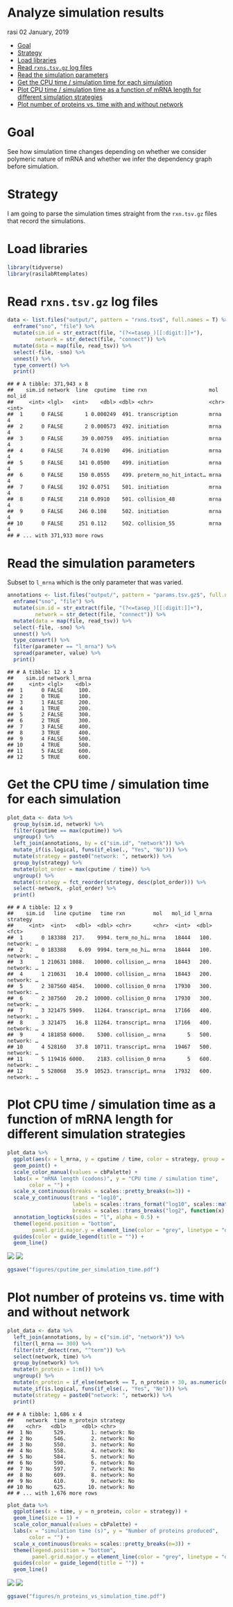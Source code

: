 Analyze simulation results
================
rasi
02 January, 2019

-   [Goal](#goal)
-   [Strategy](#strategy)
-   [Load libraries](#load-libraries)
-   [Read `rxns.tsv.gz` log files](#read-rxns.tsv.gz-log-files)
-   [Read the simulation parameters](#read-the-simulation-parameters)
-   [Get the CPU time / simulation time for each simulation](#get-the-cpu-time-simulation-time-for-each-simulation)
-   [Plot CPU time / simulation time as a function of mRNA length for different simulation strategies](#plot-cpu-time-simulation-time-as-a-function-of-mrna-length-for-different-simulation-strategies)
-   [Plot number of proteins vs. time with and without network](#plot-number-of-proteins-vs.-time-with-and-without-network)

Goal
====

See how simulation time changes depending on whether we consider polymeric nature of mRNA and whether we infer the dependency graph before simulation.

Strategy
========

I am going to parse the simulation times straight from the `rxn.tsv.gz` files that record the simulations.

Load libraries
==============

``` r
library(tidyverse)
library(rasilabRtemplates)
```

Read `rxns.tsv.gz` log files
============================

``` r
data <- list.files("output/", pattern = "rxns.tsv$", full.names = T) %>% 
  enframe("sno", "file") %>% 
  mutate(sim.id = str_extract(file, "(?<=tasep_)[[:digit:]]+"),
         network = str_detect(file, "connect")) %>% 
  mutate(data = map(file, read_tsv)) %>% 
  select(-file, -sno) %>% 
  unnest() %>% 
  type_convert() %>% 
  print()
```

    ## # A tibble: 371,943 x 8
    ##    sim.id network  line  cputime  time rxn                    mol   mol_id
    ##     <int> <lgl>   <int>    <dbl> <dbl> <chr>                  <chr>  <int>
    ##  1      0 FALSE       1 0.000249  491. transcription          mrna       4
    ##  2      0 FALSE       2 0.000573  492. initiation             mrna       4
    ##  3      0 FALSE      39 0.00759   495. initiation             mrna       4
    ##  4      0 FALSE      74 0.0190    496. initiation             mrna       4
    ##  5      0 FALSE     141 0.0500    499. initiation             mrna       4
    ##  6      0 FALSE     150 0.0555    499. preterm_no_hit_intact… mrna       4
    ##  7      0 FALSE     192 0.0751    501. initiation             mrna       4
    ##  8      0 FALSE     218 0.0910    501. collision_48           mrna       4
    ##  9      0 FALSE     246 0.108     502. initiation             mrna       4
    ## 10      0 FALSE     251 0.112     502. collision_55           mrna       4
    ## # ... with 371,933 more rows

Read the simulation parameters
==============================

Subset to `l_mrna` which is the only parameter that was varied.

``` r
annotations <- list.files("output/", pattern = "params.tsv.gz$", full.names = T) %>% 
  enframe("sno", "file") %>% 
  mutate(sim.id = str_extract(file, "(?<=tasep_)[[:digit:]]+"),
         network = str_detect(file, "connect")) %>% 
  mutate(data = map(file, read_tsv)) %>% 
  select(-file, -sno) %>% 
  unnest() %>% 
  type_convert() %>% 
  filter(parameter == "l_mrna") %>% 
  spread(parameter, value) %>% 
  print()
```

    ## # A tibble: 12 x 3
    ##    sim.id network l_mrna
    ##     <int> <lgl>    <dbl>
    ##  1      0 FALSE     100.
    ##  2      0 TRUE      100.
    ##  3      1 FALSE     200.
    ##  4      1 TRUE      200.
    ##  5      2 FALSE     300.
    ##  6      2 TRUE      300.
    ##  7      3 FALSE     400.
    ##  8      3 TRUE      400.
    ##  9      4 FALSE     500.
    ## 10      4 TRUE      500.
    ## 11      5 FALSE     600.
    ## 12      5 TRUE      600.

Get the CPU time / simulation time for each simulation
======================================================

``` r
plot_data <- data %>% 
  group_by(sim.id, network) %>% 
  filter(cputime == max(cputime)) %>% 
  ungroup() %>% 
  left_join(annotations, by = c("sim.id", "network")) %>% 
  mutate_if(is.logical, funs(if_else(., "Yes", "No"))) %>% 
  mutate(strategy = paste0("network: ", network)) %>% 
  group_by(strategy) %>% 
  mutate(plot_order = max(cputime / time)) %>% 
  ungroup() %>% 
  mutate(strategy = fct_reorder(strategy, desc(plot_order))) %>% 
  select(-network, -plot_order) %>% 
  print()
```

    ## # A tibble: 12 x 9
    ##    sim.id   line cputime   time rxn         mol   mol_id l_mrna strategy  
    ##     <int>  <int>   <dbl>  <dbl> <chr>       <chr>  <int>  <dbl> <fct>     
    ##  1      0 183388  217.    9994. term_no_hi… mrna   18444   100. network: …
    ##  2      0 183388    6.09  9994. term_no_hi… mrna   18444   100. network: …
    ##  3      1 210631 1088.   10000. collision_… mrna   18443   200. network: …
    ##  4      1 210631   10.4  10000. collision_… mrna   18443   200. network: …
    ##  5      2 387560 4854.   10000. collision_0 mrna   17930   300. network: …
    ##  6      2 387560   20.2  10000. collision_0 mrna   17930   300. network: …
    ##  7      3 321475 5909.   11264. transcript… mrna   17166   400. network: …
    ##  8      3 321475   16.8  11264. transcript… mrna   17166   400. network: …
    ##  9      4 181858 6000.    5300. collision_… mrna       5   500. network: …
    ## 10      4 528160   37.8  10711. transcript… mrna   19467   500. network: …
    ## 11      5 119416 6000.    2183. collision_0 mrna       5   600. network: …
    ## 12      5 528068   35.9  10523. transcript… mrna   17932   600. network: …

Plot CPU time / simulation time as a function of mRNA length for different simulation strategies
================================================================================================

``` r
plot_data %>% 
  ggplot(aes(x = l_mrna, y = cputime / time, color = strategy, group = strategy)) +
  geom_point() +
  scale_color_manual(values = cbPalette) +
  labs(x = "mRNA length (codons)", y = "CPU time / simulation time",
       color = "") +
  scale_x_continuous(breaks = scales::pretty_breaks(n=3)) +
  scale_y_continuous(trans = "log10",
                     labels = scales::trans_format("log10", scales::math_format(10^.x)),
                     breaks = scales::trans_breaks("log2", function(x) 10^x, n = 8)) +
  annotation_logticks(sides = "l", alpha = 0.5) +
  theme(legend.position = "bottom", 
        panel.grid.major.y = element_line(color = "grey", linetype = "dashed")) +
  guides(color = guide_legend(title = "")) +
  geom_line()
```

![](analyze_results_files/figure-markdown_github/unnamed-chunk-6-1.png)
![](analyze_results_files/figure-markdown_github/unnamed-chunk-6-1.png)

``` r
ggsave("figures/cputime_per_simulation_time.pdf")
```

Plot number of proteins vs. time with and without network
=========================================================

``` r
plot_data <- data %>% 
  left_join(annotations, by = c("sim.id", "network")) %>% 
  filter(l_mrna == 300) %>% 
  filter(str_detect(rxn, "^term")) %>% 
  select(network, time) %>% 
  group_by(network) %>% 
  mutate(n_protein = 1:n()) %>% 
  ungroup() %>% 
  mutate(n_protein = if_else(network == T, n_protein + 30, as.numeric(n_protein))) %>% 
  mutate_if(is.logical, funs(if_else(., "Yes", "No"))) %>% 
  mutate(strategy = paste0("network: ", network)) %>% 
  print()
```

    ## # A tibble: 1,686 x 4
    ##    network  time n_protein strategy   
    ##    <chr>   <dbl>     <dbl> <chr>      
    ##  1 No       529.        1. network: No
    ##  2 No       546.        2. network: No
    ##  3 No       550.        3. network: No
    ##  4 No       558.        4. network: No
    ##  5 No       584.        5. network: No
    ##  6 No       590.        6. network: No
    ##  7 No       597.        7. network: No
    ##  8 No       609.        8. network: No
    ##  9 No       610.        9. network: No
    ## 10 No       625.       10. network: No
    ## # ... with 1,676 more rows

``` r
plot_data %>% 
  ggplot(aes(x = time, y = n_protein, color = strategy)) +
  geom_line(size = 1) +
  scale_color_manual(values = cbPalette) +
  labs(x = "simulation time (s)", y = "Number of proteins produced",
       color = "") +
  scale_x_continuous(breaks = scales::pretty_breaks(n=3)) +
  theme(legend.position = "bottom",
        panel.grid.major.y = element_line(color = "grey", linetype = "dashed")) +
  guides(color = guide_legend(title = "")) +
  geom_line()
```

![](analyze_results_files/figure-markdown_github/unnamed-chunk-7-1.png)
![](analyze_results_files/figure-markdown_github/unnamed-chunk-7-1.png)

``` r
ggsave("figures/n_proteins_vs_simulation_time.pdf")
```
